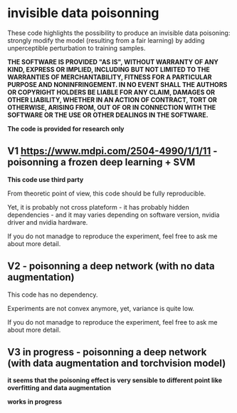 # invisible data poisonning

These code highlights the possibility to produce an invisible data poisoning: strongly modify the model (resulting from a fair learning) by adding unperceptible perturbation to training samples.

**THE SOFTWARE IS PROVIDED "AS IS", WITHOUT WARRANTY OF ANY KIND, EXPRESS OR IMPLIED, INCLUDING BUT NOT LIMITED TO THE WARRANTIES OF MERCHANTABILITY, FITNESS FOR A PARTICULAR PURPOSE AND NONINFRINGEMENT. IN NO EVENT SHALL THE AUTHORS OR COPYRIGHT HOLDERS BE LIABLE FOR ANY CLAIM, DAMAGES OR OTHER LIABILITY, WHETHER IN AN ACTION OF CONTRACT, TORT OR OTHERWISE, ARISING FROM, OUT OF OR IN CONNECTION WITH THE SOFTWARE OR THE USE OR OTHER DEALINGS IN THE SOFTWARE.**

**The code is provided for research only**


## V1 https://www.mdpi.com/2504-4990/1/1/11 - poisonning a frozen deep learning + SVM

**This code use third party**

From theoretic point of view, this code should be fully reproducible.

Yet, it is probably not cross plateform - it has probably hidden dependencies - and it may varies depending on software version, nvidia driver and nvidia hardware.

If you do not manadge to reproduce the experiment, feel free to ask me about more detail.


## V2 - poisonning a deep network (with no data augmentation)

This code has no dependency.

Experiments are not convex anymore, yet, variance is quite low.

If you do not manadge to reproduce the experiment, feel free to ask me about more detail.

## V3 in progress - poisonning a deep network (with data augmentation and torchvision model)

**it seems that the poisoning effect is very sensible to different point like overfitting and data augmentation**

**works in progress**




